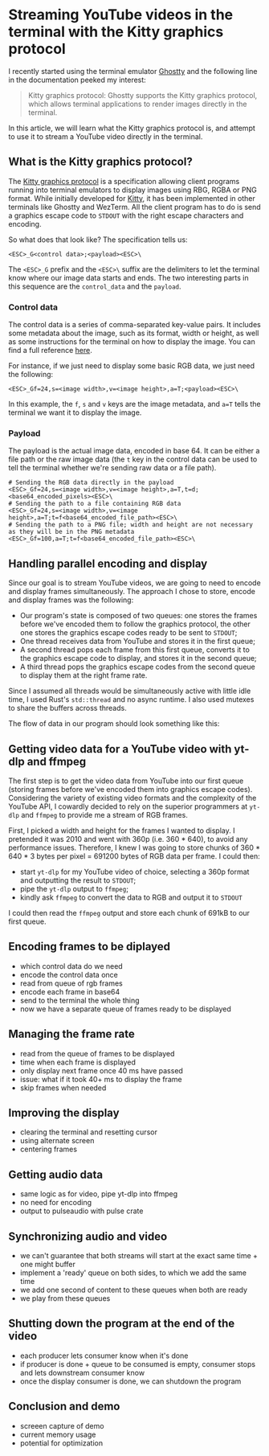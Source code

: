 # Streaming YouTube videos in the terminal with the Kitty graphics protocol

I recently started using the terminal emulator [Ghostty](https://ghostty.org) and the following line in the documentation peeked my interest:

> Kitty graphics protocol: Ghostty supports the Kitty graphics protocol, which allows terminal applications to render images directly in the terminal.

In this article, we will learn what the Kitty graphics protocol is, and attempt to use it to stream a YouTube video directly in the terminal.

## What is the Kitty graphics protocol?
The [Kitty graphics protocol](https://sw.kovidgoyal.net/kitty/graphics-protocol) is a specification allowing client programs running into terminal emulators to display images using RBG, RGBA or PNG format. While initially developed for [Kitty](https://sw.kovidgoyal.net/kitty/), it has been implemented in other terminals like Ghostty and WezTerm. All the client program has to do is send a graphics escape code to `STDOUT` with the right escape characters and encoding.

So what does that look like? The specification tells us:

`<ESC>_G<control data>;<payload><ESC>\`

The `<ESC>_G` prefix and the `<ESC>\` suffix are the delimiters to let the terminal know where our image data starts and ends. The two interesting parts in this sequence are the `control_data` and the `payload`.

### Control data
The control data is a series of comma-separated key-value pairs. It includes some metadata about the image, such as its format, width or height, as well as some instructions for the terminal on how to display the image. You can find a full reference [here](https://sw.kovidgoyal.net/kitty/graphics-protocol/#control-data-reference).

For instance, if we just need to display some basic RGB data, we just need the following:
```
<ESC>_Gf=24,s=<image width>,v=<image height>,a=T;<payload><ESC>\
```
In this example, the `f`, `s` and `v` keys are the image metadata, and `a=T` tells the terminal we want it to display the image.

### Payload
The payload is the actual image data, encoded in base 64. It can be either a file path or the raw image data (the `t` key in the control data can be used to tell the terminal whether we're sending raw data or a file path).

```
# Sending the RGB data directly in the payload
<ESC>_Gf=24,s=<image width>,v=<image height>,a=T,t=d;<base64_encoded_pixels><ESC>\ 
# Sending the path to a file containing RGB data
<ESC>_Gf=24,s=<image width>,v=<image height>,a=T;t=f<base64_encoded_file_path><ESC>\ 
# Sending the path to a PNG file; width and height are not necessary as they will be in the PNG metadata
<ESC>_Gf=100,a=T;t=f<base64_encoded_file_path><ESC>\ 
```

## Handling parallel encoding and display
Since our goal is to stream YouTube videos, we are going to need to encode and display frames simultaneously. The approach I chose to store, encode and display frames was the following:
- Our program's state is composed of two queues: one stores the frames before we've encoded them to follow the graphics protocol, the other one stores the graphics escape codes ready to be sent to `STDOUT`;
- One thread receives data from YouTube and stores it in the first queue;
- A second thread pops each frame from this first queue, converts it to the graphics escape code to display, and stores it in the second queue;
- A third thread pops the graphics escape codes from the second queue to display them at the right frame rate. 

Since I assumed all threads would be simultaneously active with little idle time, I used Rust's `std::thread` and no async runtime. I also used mutexes to share the buffers across threads.

The flow of data in our program should look something like this:

<EXCALIDRAW>

## Getting video data for a YouTube video with yt-dlp and ffmpeg
The first step is to get the video data from YouTube into our first queue (storing frames before we've encoded them into graphics escape codes). Considering the variety of existing video formats and the complexity of the YouTube API, I cowardly decided to rely on the superior programmers at `yt-dlp` and `ffmpeg` to provide me a stream of RGB frames.

First, I picked a width and height for the frames I wanted to display. I pretended it was 2010 and went with 360p (i.e. 360 * 640), to avoid any performance issues. Therefore, I knew I was going to store chunks of 360 * 640 * 3 bytes per pixel = 691200 bytes of RGB data per frame. I could then:
- start `yt-dlp` for my YouTube video of choice, selecting a 360p format and outputting the result to `STDOUT`;
- pipe the `yt-dlp` output to `ffmpeg`;
- kindly ask `ffmpeg` to convert the data to RGB and output it to `STDOUT`

I could then read the `ffmpeg` output and store each chunk of 691kB to our first queue.

## Encoding frames to be diplayed
- which control data do we need
- encode the control data once
- read from queue of rgb frames
- encode each frame in base64
- send to the terminal the whole thing
- now we have a separate queue of frames ready to be displayed

## Managing the frame rate
- read from the queue of frames to be displayed
- time when each frame is displayed
- only display next frame once 40 ms have passed
- issue: what if it took 40+ ms to display the frame
- skip frames when needed

## Improving the display
- clearing the terminal and resetting cursor
- using alternate screen
- centering frames

## Getting audio data
- same logic as for video, pipe yt-dlp into ffmpeg
- no need for encoding
- output to pulseaudio with pulse crate

## Synchronizing audio and video
- we can't guarantee that both streams will start at the exact same time + one might buffer
- implement a 'ready' queue on both sides, to which we add the same time
- we add one second of content to these queues when both are ready
- we play from these queues

## Shutting down the program at the end of the video
- each producer lets consumer know when it's done
- if producer is done + queue to be consumed is empty, consumer stops and lets downstream consumer know
- once the display consumer is done, we can shutdown the program

## Conclusion and demo
- screeen capture of demo
- current memory usage
- potential for optimization
